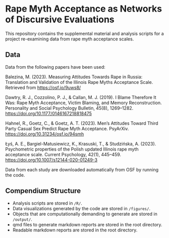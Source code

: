 # Rape Myth Acceptance as Networks of Discursive Evaluations

This repository contains the supplemental material and analysis scripts for a
project re-examining data from rape myth acceptance scales.

## Data

Data from the following papers have been used:

Balezina, M. (2023). Measuring Attitudes Towards Rape in Russia: Translation and
Validation of the Illinois Rape Myths Acceptance Scale. Retrieved from
https://osf.io/9uws8/

Dawtry, R. J., Cozzolino, P. J., & Callan, M. J. (2019). I Blame Therefore It
Was: Rape Myth Acceptance, Victim Blaming, and Memory Reconstruction.
Personality and Social Psychology Bulletin, 45(8), 1269–1282.
https://doi.org/10.1177/0146167218818475

Hahnel, R., Goetz, C., & Goetz, A. T. (2023). Men’s Attitudes Toward Third Party
Casual Sex Predict Rape Myth Acceptance. PsyArXiv.
https://doi.org/10.31234/osf.io/94smh

Łyś, A. E., Bargiel-Matusiewicz, K., Krasuski, T., & Studzińska, A. (2023).
Psychometric properties of the Polish updated Illinois rape myth acceptance
scale. Current Psychology, 42(1), 445–459.
https://doi.org/10.1007/s12144-020-01249-3

Data from each study are downloaded automatically from OSF by running the code.

## Compendium Structure

- Analysis scripts are stored in `/R/`.
- Data visualizations generated by the code are stored in `/figures/`.
- Objects that are computationally demanding to generate are stored in 
`/output/`.
- qmd files to generate markdown reports are stored in the root directory.
- Readable markdown reports are stored in the root directory.
